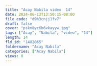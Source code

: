 ```yaml
---
title: "Acay Nabila video  14"
date: 2024-06-13T13:50:15-08:00
file_code: "d9h3cnjj1fv7"
draft: false
cover: "pskn8yc6b6vkayyw.jpg"
tags: ["Acay", "Nabila", "video", "14"]
length: 14
fld_id: "1482865"
foldername: "Acay Nabila"
categories: ["Acay Nabila"]
views: 0
---
```

